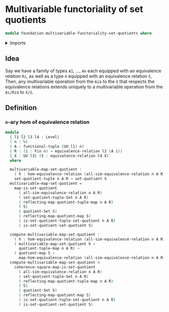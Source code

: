 # Multivariable functoriality of set quotients

```agda
module foundation.multivariable-functoriality-set-quotients where
```

<details><summary>Imports</summary>

```agda
open import elementary-number-theory.natural-numbers

open import foundation.functoriality-set-quotients
open import foundation.set-quotients
open import foundation.tuples-set-quotients
open import foundation.universe-levels

open import foundation-core.equivalence-relations
open import foundation-core.function-types
open import foundation-core.homotopies

open import linear-algebra.tuples

open import univalent-combinatorics.standard-finite-types
```

</details>

## Idea

Say we have a family of types `A1`, ..., `An` each equipped with an equivalence
relation `Ri`, as well as a type `X` equipped with an equivalence relation `S`,
Then, any multivariable operation from the `Ai`s to the `X` that respects the
equivalence relations extends uniquely to a multivariable operation from the
`Ai/Ri`s to `X/S`.

## Definition

### `n`-ary hom of equivalence relation

```agda
module _
  { l1 l2 l3 l4 : Level}
  ( n : ℕ)
  ( A : functional-tuple (UU l1) n)
  ( R : (i : Fin n) → equivalence-relation l2 (A i))
  { X : UU l3} (S : equivalence-relation l4 X)
  where

  multivariable-map-set-quotient :
    ( h : hom-equivalence-relation (all-sim-equivalence-relation n A R) S) →
    set-quotient-tuple n A R → set-quotient S
  multivariable-map-set-quotient =
    map-is-set-quotient
      ( all-sim-equivalence-relation n A R)
      ( set-quotient-tuple-Set n A R)
      ( reflecting-map-quotient-tuple-map n A R)
      ( S)
      ( quotient-Set S)
      ( reflecting-map-quotient-map S)
      ( is-set-quotient-tuple-set-quotient n A R)
      ( is-set-quotient-set-quotient S)

  compute-multivariable-map-set-quotient :
    ( h : hom-equivalence-relation (all-sim-equivalence-relation n A R) S) →
    ( multivariable-map-set-quotient h ∘
      quotient-tuple-map n A R) ~
    ( quotient-map S ∘
      map-hom-equivalence-relation (all-sim-equivalence-relation n A R) S h)
  compute-multivariable-map-set-quotient =
    coherence-square-map-is-set-quotient
      ( all-sim-equivalence-relation n A R)
      ( set-quotient-tuple-Set n A R)
      ( reflecting-map-quotient-tuple-map n A R)
      ( S)
      ( quotient-Set S)
      ( reflecting-map-quotient-map S)
      ( is-set-quotient-tuple-set-quotient n A R)
      ( is-set-quotient-set-quotient S)
```
